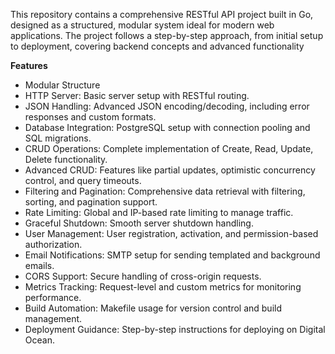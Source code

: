 This repository contains a comprehensive RESTful API project built in Go, designed as a structured, modular system ideal for modern web applications. The project follows a step-by-step approach, from initial setup to deployment, covering backend concepts and advanced functionality

**Features**

- Modular Structure
- HTTP Server: Basic server setup with RESTful routing.
- JSON Handling: Advanced JSON encoding/decoding, including error responses and custom formats.
- Database Integration: PostgreSQL setup with connection pooling and SQL migrations.
- CRUD Operations: Complete implementation of Create, Read, Update, Delete functionality.
- Advanced CRUD: Features like partial updates, optimistic concurrency control, and query timeouts.
- Filtering and Pagination: Comprehensive data retrieval with filtering, sorting, and pagination support.
- Rate Limiting: Global and IP-based rate limiting to manage traffic.
- Graceful Shutdown: Smooth server shutdown handling.
- User Management: User registration, activation, and permission-based authorization.
- Email Notifications: SMTP setup for sending templated and background emails.
- CORS Support: Secure handling of cross-origin requests.
- Metrics Tracking: Request-level and custom metrics for monitoring performance.
- Build Automation: Makefile usage for version control and build management.
- Deployment Guidance: Step-by-step instructions for deploying on Digital Ocean.
